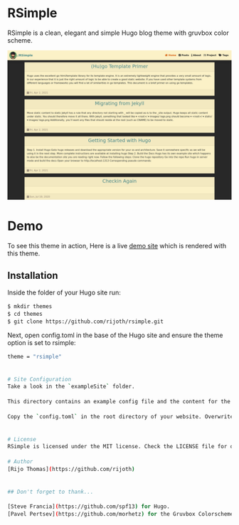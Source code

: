 # RSimple

RSimple is a clean, elegant and simple Hugo blog theme with gruvbox color scheme.

![hugo-theme-rsimple](https://github.com/rijoth/rsimple/blob/master/images/screenshot.png)

# Demo
To see this theme in action,  Here is a live [demo site](https://rsimple-theme.netlify.app/) which is rendered with this theme.

## Installation

Inside the folder of your Hugo site run:

```bash
$ mkdir themes
$ cd themes
$ git clone https://github.com/rijoth/rsimple.git
```
Next, open config.toml in the base of the Hugo site and ensure the theme option is set to rsimple:
```bash
theme = "rsimple"


# Site Configuration
Take a look in the `exampleSite` folder.

This directory contains an example config file and the content for the demo. It serves as an example setup for your documentation.

Copy the `config.toml` in the root directory of your website. Overwrite the existing config file if necessary.


# License
RSimple is licensed under the MIT license. Check the LICENSE file for details.

# Author
[Rijo Thomas](https://github.com/rijoth)


## Don't forget to thank...

[Steve Francia](https://github.com/spf13) for Hugo.  
[Pavel Pertsev](https://github.com/morhetz) for the Gruvbox Colorscheme.  
